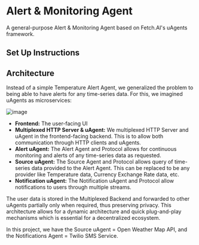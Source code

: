 # Alert & Monitoring Agent

A general-purpose Alert & Monitoring Agent based on Fetch.AI's uAgents framework.

## Set Up Instructions


## Architecture

Instead of a simple Temperature Alert Agent, we generalized the problem to being able to have alerts for any time-series data. For this, we imagined uAgents as microservices:

![image](https://github.com/sudoshreyansh/Alert-Monitoring-Agent/assets/44190883/b17ef490-1b05-4c13-91ae-e5c5cf50b8a6)

- **Frontend:** The user-facing UI
- **Multiplexed HTTP Server & uAgent:** We multiplexed HTTP Server and uAgent in the frontend-facing backend. This is to allow both communication through HTTP clients and uAgents.
- **Alert uAgent:** The Alert Agent and Protocol allows for continuous monitoring and alerts of any time-series data as requested.
- **Source uAgent:** The Source Agent and Protocol allows query of time-series data provided to the Alert Agent. This can be replaced to be any provider like Temperature data, Currency Exchange Rate data, etc.
- **Notification uAgent:** The Notification uAgent and Protocol allow notifications to users through multiple streams.

The user data is stored in the Multiplexed Backend and forwarded to other uAgents partially only when required, thus preserving privacy. This architecture allows for a dynamic architecture and quick plug-and-play mechanisms which is essential for a decentralized ecosystem.

In this project, we have the Source uAgent = Open Weather Map API, and the Notifications Agent = Twilio SMS Service.
